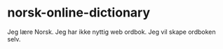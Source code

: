 # norsk-online-dictionary
Jeg lære Norsk. Jeg har ikke nyttig web ordbok. Jeg vil skape ordboken selv.
